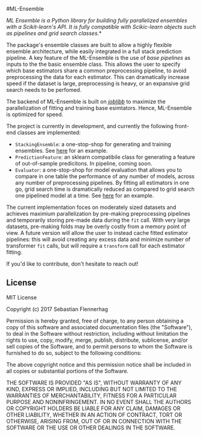 #ML-Ensemble

*ML Ensemble is a Python library for building fully parallelized ensembles with a Scikit-learn's API. It is fully compatible with Scikic-learn objects such as pipelines and grid search classes.**

The package's ensemble classes are built to allow a highly flexible ensemble architecture, while easily integrated in a full stack prediction pipeline.
A key feature of the ML-Ensemble is the use of *base pipelines* as inputs to the the basic ensemble class. This allows the user to specify which base estimators share a common preprocessing pipeline, to avoid preprocessing the data for each estimator. This can dramatically increase speed if 
the dataset is large, preprocessing is heavy, or an expansive grid search needs to be perfomed. 

The backend of ML-Ensemble is built on [*joblibb*](https://pythonhosted.org/joblib/parallel.html) to maximize the parallelization of fitting and training base esimtators. Hence, ML-Ensemble is optimized for speed. 

The project is currently in development, and currently the following front-end classes are implemented:
- `StackingEnsemble`: a one-stop-shop for generating and training ensembles. See [here](mlens/examples/example.ipynb) for an example.
- `PredictionFeature`: an sklearn compatibile class for generating a feature of out-of-sample predicitons. In pipeline, coming soon.
- `Evaluator`: a one-stop-shop for model evaluation that allows you to compare in one table the performance of any number of models, across any number of preprocessing pipelines. By fitting all estimators in one go, grid search time is dramatically reduced as compared to grid search one pipelined model at a time. See [here](mlens/test/example_evaluator.ipynb) for an example.

The current implementation foces on moderately sized datasets and achieves maximium parallelization by pre-making preprocessing pipelines and temporarily storing pre-made data during the ``fit`` call. With very large datasets, pre-making folds 
may be overly costly from a memory point of view. A future version will allow the user to instead cache fitted estimator pipelines: this will avoid creating any excess data and minimize number of transformer ``fit`` calls, but will require a ``transform`` call for each estimator fitting.


If you'd like to contribute, don't hesitate to reach out!

## License

MIT License

Copyright (c) 2017 Sebastian Flennerhag

Permission is hereby granted, free of charge, to any person obtaining a copy
of this software and associated documentation files (the "Software"), to deal
in the Software without restriction, including without limitation the rights
to use, copy, modify, merge, publish, distribute, sublicense, and/or sell
copies of the Software, and to permit persons to whom the Software is
furnished to do so, subject to the following conditions:

The above copyright notice and this permission notice shall be included in all
copies or substantial portions of the Software.

THE SOFTWARE IS PROVIDED "AS IS", WITHOUT WARRANTY OF ANY KIND, EXPRESS OR
IMPLIED, INCLUDING BUT NOT LIMITED TO THE WARRANTIES OF MERCHANTABILITY,
FITNESS FOR A PARTICULAR PURPOSE AND NONINFRINGEMENT. IN NO EVENT SHALL THE
AUTHORS OR COPYRIGHT HOLDERS BE LIABLE FOR ANY CLAIM, DAMAGES OR OTHER
LIABILITY, WHETHER IN AN ACTION OF CONTRACT, TORT OR OTHERWISE, ARISING FROM,
OUT OF OR IN CONNECTION WITH THE SOFTWARE OR THE USE OR OTHER DEALINGS IN THE
SOFTWARE.
